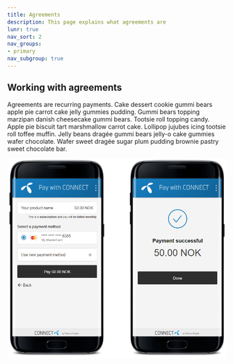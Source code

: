 ```yaml
---
title: Agreements
description: This page explains what agreements are
lunr: true
nav_sort: 2
nav_groups:
- primary
nav_subgroup: true
---
```


## Working with agreements

Agreements are recurring payments. Cake dessert cookie gummi bears apple pie carrot
cake jelly gummies pudding. Gummi bears topping marzipan danish cheesecake gummi bears.
Tootsie roll topping candy. Apple pie biscuit tart marshmallow carrot cake.
Lollipop jujubes icing tootsie roll toffee muffin.
Jelly beans dragée gummi bears jelly-o cake gummies wafer chocolate.
Wafer sweet dragée sugar plum pudding brownie pastry sweet chocolate bar.

![CONNECT Payment flow](../img/agreement.png)
